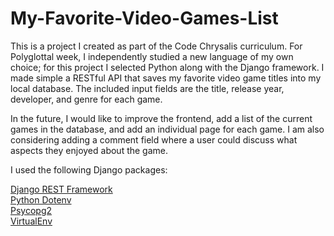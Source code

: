 # My-Favorite-Video-Games-List

This is a project I created as part of the Code Chrysalis curriculum. For Polyglottal week, 
I independently studied a new language of my own choice; for this project I selected Python along with the Django framework. I made simple a RESTful API that saves my favorite video game titles into my local database. The included input fields are the title, release year, developer, and genre for each game. 

In the future, I would like to improve the frontend, add a list of the current games in the database, and add an individual page for each game. I am also considering adding a comment field where a user could discuss what aspects they enjoyed about the game.

I used the following Django packages:  

[Django REST Framework](https://www.django-rest-framework.org/)  
[Python Dotenv](https://pypi.org/project/python-dotenv/)  
[Psycopg2](https://pypi.org/project/psycopg2/)  
[VirtualEnv](https://virtualenv.pypa.io/en/latest/)
